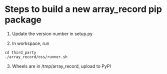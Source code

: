 # Steps to build a new array_record pip package

1. Update the version number in setup.py

2. In workspace, run

```
cd third_party
./array_record/oss/runner.sh
```

3. Wheels are in /tmp/array_record, upload to PyPI
